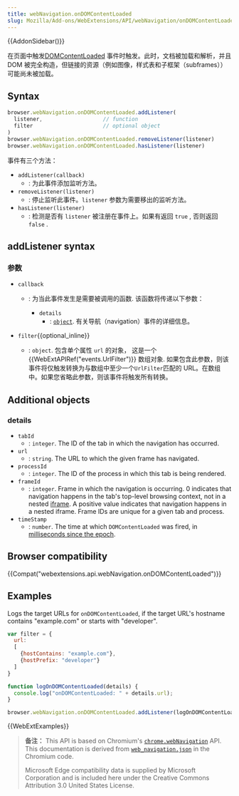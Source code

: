 ```yaml
---
title: webNavigation.onDOMContentLoaded
slug: Mozilla/Add-ons/WebExtensions/API/webNavigation/onDOMContentLoaded
---
```

{{AddonSidebar()}}

在页面中触发[DOMContentLoaded](/zh-CN/docs/Web/Events/DOMContentLoaded) 事件时触发。此时，文档被加载和解析，并且 DOM 被完全构造，但链接的资源（例如图像，样式表和子框架（subframes））可能尚未被加载。

## Syntax

```js
browser.webNavigation.onDOMContentLoaded.addListener(
  listener,                   // function
  filter                      // optional object
)
browser.webNavigation.onDOMContentLoaded.removeListener(listener)
browser.webNavigation.onDOMContentLoaded.hasListener(listener)
```

事件有三个方法：

- `addListener(callback)`
  - : 为此事件添加监听方法。
- `removeListener(listener)`
  - : 停止监听此事件。`listener` 参数为需要移出的监听方法。
- `hasListener(listener)`
  - : 检测是否有 `listener` 被注册在事件上。如果有返回 `true` , 否则返回`false` .

## addListener syntax

### 参数

- `callback`

  - : 为当此事件发生是需要被调用的函数. 该函数将传递以下参数：

    - `details`
      - : [`object`](#details). 有关导航（navigation）事件的详细信息。

- `filter`{{optional_inline}}
  - : `object`. 包含单个属性 `url` 的对象， 这是一个 {{WebExtAPIRef("events.UrlFilter")}} 数组对象. 如果包含此参数，则该事件将仅触发转换为与数组中至少一个`UrlFilter`匹配的 URL。在数组中。如果您省略此参数，则该事件将触发所有转换。

## Additional objects

### details

- `tabId`
  - : `integer`. The ID of the tab in which the navigation has occurred.
- `url`
  - : `string`. The URL to which the given frame has navigated.
- `processId`
  - : `integer`. The ID of the process in which this tab is being rendered.
- `frameId`
  - : `integer`. Frame in which the navigation is occurring. 0 indicates that navigation happens in the tab's top-level browsing context, not in a nested [iframe](/zh-CN/docs/Web/HTML/Element/iframe). A positive value indicates that navigation happens in a nested iframe. Frame IDs are unique for a given tab and process.
- `timeStamp`
  - : `number`. The time at which `DOMContentLoaded` was fired, in [milliseconds since the epoch](https://en.wikipedia.org/wiki/Unix_time).

## Browser compatibility

{{Compat("webextensions.api.webNavigation.onDOMContentLoaded")}}

## Examples

Logs the target URLs for `onDOMContentLoaded`, if the target URL's hostname contains "example.com" or starts with "developer".

```js
var filter = {
  url:
  [
    {hostContains: "example.com"},
    {hostPrefix: "developer"}
  ]
}

function logOnDOMContentLoaded(details) {
  console.log("onDOMContentLoaded: " + details.url);
}

browser.webNavigation.onDOMContentLoaded.addListener(logOnDOMContentLoaded, filter);
```

{{WebExtExamples}}

> **备注：** This API is based on Chromium's [`chrome.webNavigation`](https://developer.chrome.com/extensions/webNavigation#event-onBeforeNavigate) API. This documentation is derived from [`web_navigation.json`](https://chromium.googlesource.com/chromium/src/+/master/chrome/common/extensions/api/web_navigation.json) in the Chromium code.
>
> Microsoft Edge compatibility data is supplied by Microsoft Corporation and is included here under the Creative Commons Attribution 3.0 United States License.

<!--
// Copyright 2015 The Chromium Authors. All rights reserved.
//
// Redistribution and use in source and binary forms, with or without
// modification, are permitted provided that the following conditions are
// met:
//
//    * Redistributions of source code must retain the above copyright
// notice, this list of conditions and the following disclaimer.
//    * Redistributions in binary form must reproduce the above
// copyright notice, this list of conditions and the following disclaimer
// in the documentation and/or other materials provided with the
// distribution.
//    * Neither the name of Google Inc. nor the names of its
// contributors may be used to endorse or promote products derived from
// this software without specific prior written permission.
//
// THIS SOFTWARE IS PROVIDED BY THE COPYRIGHT HOLDERS AND CONTRIBUTORS
// "AS IS" AND ANY EXPRESS OR IMPLIED WARRANTIES, INCLUDING, BUT NOT
// LIMITED TO, THE IMPLIED WARRANTIES OF MERCHANTABILITY AND FITNESS FOR
// A PARTICULAR PURPOSE ARE DISCLAIMED. IN NO EVENT SHALL THE COPYRIGHT
// OWNER OR CONTRIBUTORS BE LIABLE FOR ANY DIRECT, INDIRECT, INCIDENTAL,
// SPECIAL, EXEMPLARY, OR CONSEQUENTIAL DAMAGES (INCLUDING, BUT NOT
// LIMITED TO, PROCUREMENT OF SUBSTITUTE GOODS OR SERVICES; LOSS OF USE,
// DATA, OR PROFITS; OR BUSINESS INTERRUPTION) HOWEVER CAUSED AND ON ANY
// THEORY OF LIABILITY, WHETHER IN CONTRACT, STRICT LIABILITY, OR TORT
// (INCLUDING NEGLIGENCE OR OTHERWISE) ARISING IN ANY WAY OUT OF THE USE
// OF THIS SOFTWARE, EVEN IF ADVISED OF THE POSSIBILITY OF SUCH DAMAGE.
-->
